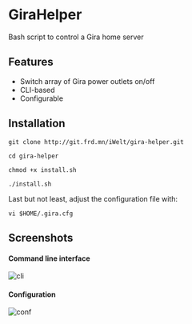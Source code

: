 GiraHelper
==========

Bash script to control a Gira home server

## Features

* Switch array of Gira power outlets on/off
* CLI-based
* Configurable

## Installation

`git clone http://git.frd.mn/iWelt/gira-helper.git`

`cd gira-helper`

`chmod +x install.sh`

`./install.sh`

Last but not least, adjust the configuration file with:

`vi $HOME/.gira.cfg`

## Screenshots

#### Command line interface

![cli](http://static.yeahwh.at/plugins/GiraHelper/1_cli.png)

#### Configuration

![conf](http://static.yeahwh.at/plugins/GiraHelper/2_conf.png)
